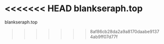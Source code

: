 <<<<<<< HEAD
blankseraph.top
=======
blankseraph.top
>>>>>>> 8af86cb28da2a9a8170daabe91374ab9ff07d77f
